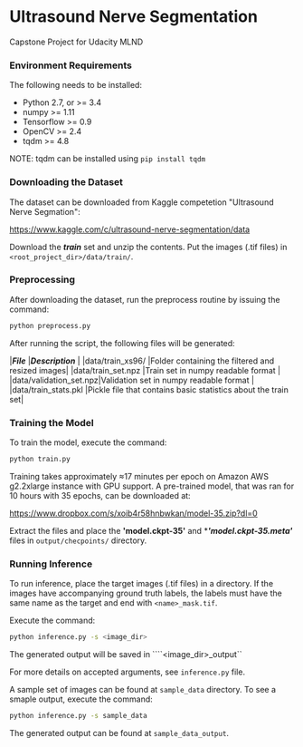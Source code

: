 Ultrasound Nerve Segmentation
=============================

Capstone Project for Udacity MLND


### Environment Requirements

The following needs to be installed:

- Python 2.7, or >= 3.4
- numpy >= 1.11
- Tensorflow >= 0.9
- OpenCV >= 2.4
- tqdm >= 4.8

NOTE: tqdm can be installed using ```pip install tqdm```


### Downloading the Dataset

The dataset can be downloaded from Kaggle competetion "Ultrasound Nerve Segmation":

https://www.kaggle.com/c/ultrasound-nerve-segmentation/data

Download the ***train*** set and unzip the contents. Put the images (.tif files) in ```<root_project_dir>/data/train/```.


### Preprocessing
After downloading the dataset, run the preprocess routine by issuing the command:

```bash
python preprocess.py
```

After running the script, the following files will be generated:

|***File***             |***Description***                                |
|data/train_xs96/       |Folder containing the filtered and resized images|
|data/train_set.npz     |Train set in numpy readable format               |
|data/validation_set.npz|Validation set in numpy readable format          |
|data/train_stats.pkl   |Pickle file that contains basic statistics about the train set|



### Training the Model

To train the model, execute the command:

```bash
python train.py
```

Training takes approximately ≈17 minutes per epoch on Amazon AWS g2.2xlarge instance with GPU support. A pre-trained model, that was ran for 10 hours with 35 epochs, can be downloaded at:

https://www.dropbox.com/s/xoib4r58hnbwkan/model-35.zip?dl=0

Extract the files and place the ****'model.ckpt-35'**** and ****'model.ckpt-35.meta'*** files in ```output/checpoints/``` directory.



### Running Inference

To run inference, place the target images (.tif files) in a directory. If the images have accompanying ground truth labels, the labels must have the same name as the target and end with ```<name>_mask.tif```.

Execute the command:

```bash
python inference.py -s <image_dir>
```
The generated output will be saved in ````<image_dir>_output``

For more details on accepted arguments, see ```inference.py``` file.


A sample set of images can be found at ```sample_data``` directory. To see a smaple output, execute the command:

```bash
python inference.py -s sample_data
```

The generated output can be found at ```sample_data_output```.
